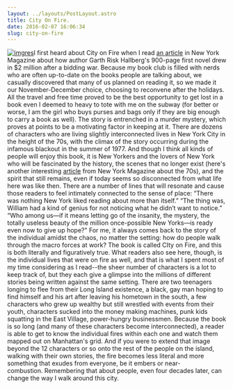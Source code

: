 ```yaml
---
layout: ../layouts/PostLayout.astro
title: City On Fire.
date: 2016-02-07 16:06:34
slug: city-on-fire
---
```


[![imgres](http://akindoflibrary.com/wp-content/uploads/2016/02/imgres.jpg)](http://akindoflibrary.com/wp-content/uploads/2016/02/imgres.jpg)I first heard about City on Fire when I read [an article](http://www.vulture.com/2015/10/unprecedented-garth-risk-hallberg.html) in New York Magazine about how author Garth Risk Hallberg's 900-page first novel drew in $2 million after a bidding war. Because my book club is filled with nerds who are often up-to-date on the books people are talking about, we casually discovered that many of us planned on reading it, so we made it our November-December choice, choosing to reconvene after the holidays. All the travel and free time proved to be the best opportunity to get lost in a book even I deemed to heavy to tote with me on the subway (for better or worse, I am the girl who buys purses and bags only if they are big enough to carry a book as well). The story is entrenched in a murder mystery, which proves at points to be a motivating factor in keeping at it. There are dozens of characters who are living slightly interconnected lives in New York City in the height of the 70s, with the climax of the story occurring during the infamous blackout in the summer of 1977. And though I think all kinds of people will enjoy this book, it is New Yorkers and the lovers of New York who will be fascinated by the history, the scenes that no longer exist (here's another interesting [article](http://nymag.com/daily/intelligencer/2015/09/what-everyone-gets-wrong-about-70s-new-york.html#comments) from New York Magazine about the 70s), and the spirit that still remains, even if today seems so disconnected from what life here was like then. There are a number of lines that will resonate and cause those readers to feel intimately connected to the sense of place: “There was nothing New York liked reading about more than itself.” “The thing was, William had a kind of genius for not noticing what he didn’t want to notice.” “Who among us—if it means letting go of the insanity, the mystery, the totally useless beauty of the million once-possible New Yorks—is ready even now to give up hope?" For me, it always comes back to the story of the individual amidst the chaos, no matter the setting: how do people walk through the macro forces at work? The book is called CIty on Fire, and this is both literally and figuratively true. What readers also see here, though, is the individual lives that were on fire as well, and that is what I spent most of my time considering as I read--the sheer number of characters is a lot to keep track of, but they each give a glimpse into the millions of different stories being written against the same setting. There are two teenagers longing to flee from their Long Island existence, a black, gay man hoping to find himself and his art after leaving his hometown in the south, a few characters who grew up wealthy but still wrestled with events from their youth, characters sucked into the money making machines, punk kids squatting in the East Village, power-hungry businessmen. Because the book is so long (and many of these characters become interconnected), a reader is able to get to know the individual fires within each one and watch them mapped out on Manhattan's grid. And if you were to extend that image beyond the 12 characters or so onto the rest of the people on the island, walking with their own stories, the fire becomes less literal and more something that exudes from everyone, be it embers or near-combustion. Remembering that about people, even four decades later, can change the way I walk around this city.